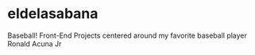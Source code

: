 # eldelasabana
Baseball!
Front-End Projects centered around my favorite baseball player Ronald Acuna Jr 
